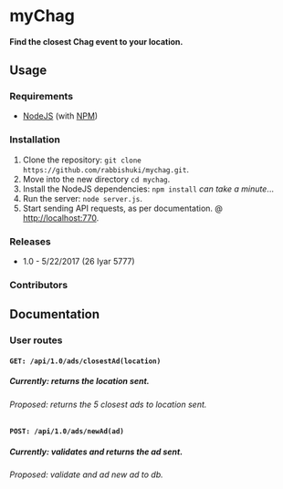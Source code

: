 # myChag
#### Find the closest Chag event to your location.

## Usage
### Requirements
* [NodeJS](http://nodejs.org/) (with [NPM](https://www.npmjs.org/))

### Installation
1. Clone the repository: `git clone https://github.com/rabbishuki/mychag.git`.
2. Move into the new directory `cd mychag`.
3. Install the NodeJS dependencies: `npm install` *can take a minute*...
4. Run the server: `node server.js`.
5. Start sending API requests, as per documentation. @ [http://localhost:770](http://localhost:770).

### Releases
* 1.0 - 5/22/2017 (26 Iyar 5777)

### Contributors

## Documentation
### User routes

#### `GET: /api/1.0/ads/closestAd(location)`
##### Currently: returns the location sent.
###### Proposed: returns the 5 closest ads to location sent.

#### `POST: /api/1.0/ads/newAd(ad)`
##### Currently: validates and returns the ad sent.
###### Proposed: validate and ad new ad to db.
